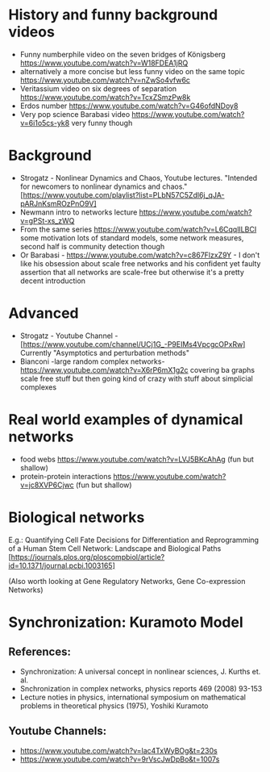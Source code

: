 # History and funny background videos
* Funny numberphile video on the seven bridges of Königsberg https://www.youtube.com/watch?v=W18FDEA1jRQ
* alternatively a more concise but less funny video on the same topic https://www.youtube.com/watch?v=nZwSo4vfw6c
* Veritassium video on six degrees of separation https://www.youtube.com/watch?v=TcxZSmzPw8k
* Erdos number https://www.youtube.com/watch?v=G46ofdNDoy8
* Very pop science Barabasi video https://www.youtube.com/watch?v=6i1o5cs-yk8 very funny though

# Background

* Strogatz - Nonlinear Dynamics and Chaos, Youtube lectures. "Intended for newcomers to nonlinear dynamics and chaos." [https://www.youtube.com/playlist?list=PLbN57C5Zdl6j_qJA-pARJnKsmROzPnO9V]
* Newmann intro to networks lecture https://www.youtube.com/watch?v=gPSt-xs_zWQ
* From the same series https://www.youtube.com/watch?v=L6CqqlILBCI some motivation lots of standard models, some network measures, second half is community detection though
* Or Barabasi - https://www.youtube.com/watch?v=c867FlzxZ9Y - I don't like his obsession about scale free networks and his confident yet faulty assertion that all networks are scale-free but otherwise it's a pretty decent introduction


# Advanced
* Strogatz - Youtube Channel -
  [https://www.youtube.com/channel/UCj1G_-P9EIMs4VpcgcOPxRw]
  Currently "Asymptotics and perturbation methods"
* Bianconi -large random complex networks- https://www.youtube.com/watch?v=X6rP6mX1g2c covering ba graphs scale free stuff but then going kind of crazy with stuff about simplicial complexes

# Real world examples of dynamical networks
* food webs https://www.youtube.com/watch?v=LVJ5BKcAhAg (fun but shallow)
* protein-protein interactions https://www.youtube.com/watch?v=jc8XVP6Cjwc (fun but shallow)

# Biological networks
E.g.:
Quantifying Cell Fate Decisions for Differentiation and Reprogramming of a Human Stem Cell Network:
Landscape and Biological Paths
[https://journals.plos.org/ploscompbiol/article?id=10.1371/journal.pcbi.1003165]

(Also worth looking at Gene Regulatory Networks, Gene Co-expression Networks)

# Synchronization: Kuramoto Model
## References:
- Synchronization: A universal concept in nonlinear sciences, J. Kurths et. al.
- Snchronization in complex networks, physics reports 469 (2008) 93-153
- Lecture noties in physics, international symposium on mathematical problems in theoretical physics (1975), Yoshiki Kuramoto 
## Youtube Channels: 
- https://www.youtube.com/watch?v=lac4TxWyBOg&t=230s
- https://www.youtube.com/watch?v=9rVscJwDpBo&t=1007s

